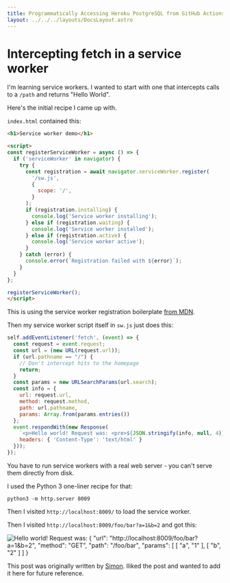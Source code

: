```yaml
---
title: Programmatically Accessing Heroku PostgreSQL from GitHub Actions
layout: ../../../layouts/DocsLayout.astro
---
```




# Intercepting fetch in a service worker

I'm learning service workers. I wanted to start with one that intercepts calls to a `/path` and returns "Hello World".

Here's the initial recipe I came up with.

`index.html` contained this:

```html
<h1>Service worker demo</h1>

<script>
const registerServiceWorker = async () => {
  if ('serviceWorker' in navigator) {
    try {
      const registration = await navigator.serviceWorker.register(
        '/sw.js',
        {
          scope: '/',
        }
      );
      if (registration.installing) {
        console.log('Service worker installing');
      } else if (registration.waiting) {
        console.log('Service worker installed');
      } else if (registration.active) {
        console.log('Service worker active');
      }
    } catch (error) {
      console.error(`Registration failed with ${error}`);
    }
  }
};

registerServiceWorker();
</script>
```
This is using the service worker registration boilerplate [from MDN](https://developer.mozilla.org/en-US/docs/Web/API/Service_Worker_API/Using_Service_Workers#registering_your_worker).

Then my service worker script itself in `sw.js` just does this:

```javascript
self.addEventListener('fetch', (event) => {
  const request = event.request;
  const url = (new URL(request.url));
  if (url.pathname == "/") {
    // Don't intercept hits to the homepage
    return;
  }
  const params = new URLSearchParams(url.search);
  const info = {
    url: request.url,
    method: request.method,
    path: url.pathname,
    params: Array.from(params.entries())
  };
  event.respondWith(new Response(
    `<p>Hello world! Request was: <pre>${JSON.stringify(info, null, 4)}</p>`, {
    headers: { 'Content-Type': 'text/html' }
  }));
});
```
You have to run service workers with a real web server - you can't serve them directly from disk.

I used the Python 3 one-liner recipe for that:

    python3 -m http.server 8009

Then I visited `http://localhost:8009/` to load the service worker.

Then I visited `http://localhost:8009/foo/bar?a=1&b=2` and got this:

<img alt="Hello world! Request was: {
    &quot;url&quot;: &quot;http://localhost:8009/foo/bar?a=1&b=2&quot;,
    &quot;method&quot;: &quot;GET&quot;,
    &quot;path&quot;: &quot;/foo/bar&quot;,
    &quot;params&quot;: [
        [
            &quot;a&quot;,
            &quot;1&quot;
        ],
        [
            &quot;b&quot;,
            &quot;2&quot;
        ]
    ]
}" src="https://user-images.githubusercontent.com/9599/166125219-7820133e-4c9f-4ea2-898b-87b126f07115.png">

This post was originally written by [Simon](https://github.com/simonw). Iliked the post and wanted to add it here for future reference.